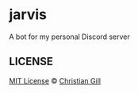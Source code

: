 # jarvis

A bot for my personal Discord server

## LICENSE

[MIT License](https://github.com/gillchristian/jarvis/blob/master/LICENSE) ©
[Christian Gill](https://gillchristian.xyz)
